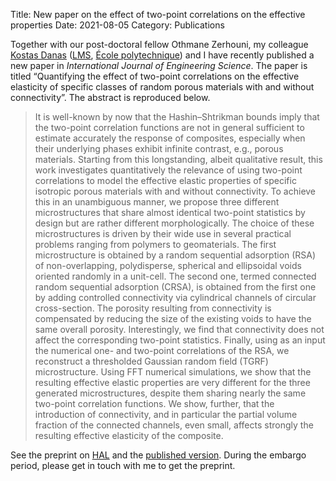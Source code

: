 Title: New paper on the effect of two-point correlations on the effective properties
Date: 2021-08-05
Category: Publications

Together with our post-doctoral fellow Othmane Zerhouni, my colleague
[Kostas Danas](http://kostasdanas.com/)
([LMS](https://portail.polytechnique.edu/lms/en), [École
polytechnique](https://www.polytechnique.edu/en)) and I have recently
published a new paper in *International Journal of Engineering
Science*. The paper is titled “Quantifying the effect of two-point
correlations on the effective elasticity of specific classes of random
porous materials with and without connectivity”. The abstract is
reproduced below.

> It is well-known by now that the Hashin–Shtrikman bounds imply that the
> two-point correlation functions are not in general sufficient to estimate
> accurately the response of composites, especially when their underlying phases
> exhibit infinite contrast, e.g., porous materials. Starting from this
> longstanding, albeit qualitative result, this work investigates quantitatively
> the relevance of using two-point correlations to model the effective elastic
> properties of specific isotropic porous materials with and without
> connectivity. To achieve this in an unambiguous manner, we propose three
> different microstructures that share almost identical two-point statistics by
> design but are rather different morphologically. The choice of these
> microstructures is driven by their wide use in several practical problems
> ranging from polymers to geomaterials. The first microstructure is obtained by
> a random sequential adsorption (RSA) of non-overlapping, polydisperse,
> spherical and ellipsoidal voids oriented randomly in a unit-cell. The second
> one, termed connected random sequential adsorption (CRSA), is obtained from
> the first one by adding controlled connectivity via cylindrical channels of
> circular cross-section. The porosity resulting from connectivity is
> compensated by reducing the size of the existing voids to have the same
> overall porosity. Interestingly, we find that connectivity does not affect the
> corresponding two-point statistics. Finally, using as an input the numerical
> one- and two-point correlations of the RSA, we reconstruct a thresholded
> Gaussian random field (TGRF) microstructure. Using FFT numerical simulations,
> we show that the resulting effective elastic properties are very different for
> the three generated microstructures, despite them sharing nearly the same
> two-point correlation functions. We show, further, that the introduction of
> connectivity, and in particular the partial volume fraction of the connected
> channels, even small, affects strongly the resulting effective elasticity of
> the composite.

See the preprint on [HAL](https://hal-enpc.archives-ouvertes.fr/hal-03275328)
and the [published
version](https://dx.doi.org/10.1016/j.ijengsci.2021.103520). During the embargo
period, please get in touch with me to get the preprint.
